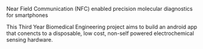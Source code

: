 Near Field Communication (NFC) enabled precision molecular diagnostics for smartphones



This Third Year Biomedical Engineering project aims to build an android app that conencts to a disposable, low cost, non-self powered electrochemical sensing hardware.
